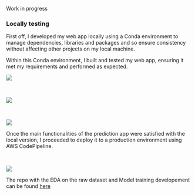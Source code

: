 Work in progress

### Locally testing

First off, I developed my web app locally using a Conda environment to manage dependencies, libraries and packages and so ensure consistency without affecting other projects on my local machine.

Within this Conda environment, I built and tested my web app, ensuring it met my requirements and performed as expected.

<img align="center" src="https://github.com/GBlanch/Student-Performance-Predictor/blob/main/static%20assets/index.png">

&nbsp; 
&nbsp; 

<img align="center" src="https://github.com/GBlanch/Student-Performance-Predictor/blob/main/static%20assets/predict_data.png">

&nbsp; 
&nbsp; 

<img align="center" src="https://github.com/GBlanch/Student-Performance-Predictor/blob/main/static%20assets/result.png">

Once the main functionalities of the prediction app were satisfied with the local version, I proceeded to deploy it to a production environment using AWS CodePipeline.

&nbsp; 
&nbsp; 

<img align="center" src="https://github.com/GBlanch/Student-Performance-Predictor/blob/main/static%20assets/beanstalk-environment.png">


The repo with the EDA on the raw dataset and Model training developement can be found [here](https://github.com/GBlanch/Notebooks-for-Student-Performance-Predictor/tree/main)
